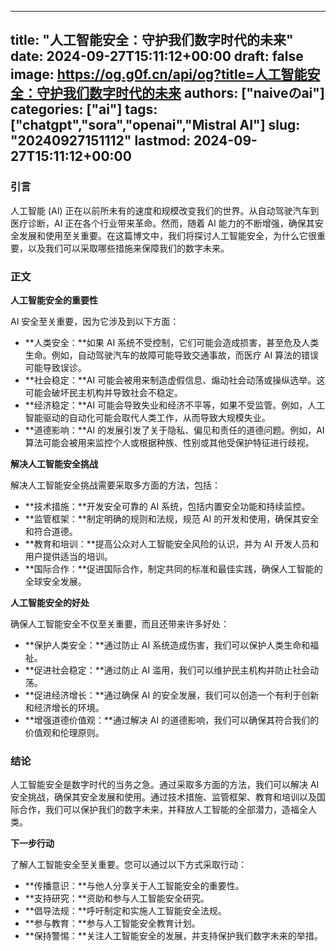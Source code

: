 
---
title: "人工智能安全：守护我们数字时代的未来"
date: 2024-09-27T15:11:12+00:00
draft: false
image: https://og.g0f.cn/api/og?title=人工智能安全：守护我们数字时代的未来
authors: ["naiveのai"]
categories: ["ai"]
tags: ["chatgpt","sora","openai","Mistral AI"]
slug: "20240927151112"
lastmod: 2024-09-27T15:11:12+00:00
---
### 引言

人工智能 (AI) 正在以前所未有的速度和规模改变我们的世界。从自动驾驶汽车到医疗诊断，AI 正在各个行业带来革命。然而，随着 AI 能力的不断增强，确保其安全发展和使用至关重要。在这篇博文中，我们将探讨人工智能安全，为什么它很重要，以及我们可以采取哪些措施来保障我们的数字未来。

### 正文

**人工智能安全的重要性**

AI 安全至关重要，因为它涉及到以下方面：

- **人类安全：**如果 AI 系统不受控制，它们可能会造成损害，甚至危及人类生命。例如，自动驾驶汽车的故障可能导致交通事故，而医疗 AI 算法的错误可能导致误诊。
- **社会稳定：**AI 可能会被用来制造虚假信息、煽动社会动荡或操纵选举。这可能会破坏民主机构并导致社会不稳定。
- **经济稳定：**AI 可能会导致失业和经济不平等，如果不受监管。例如，人工智能驱动的自动化可能会取代人类工作，从而导致大规模失业。
- **道德影响：**AI 的发展引发了关于隐私、偏见和责任的道德问题。例如，AI 算法可能会被用来监控个人或根据种族、性别或其他受保护特征进行歧视。

**解决人工智能安全挑战**

解决人工智能安全挑战需要采取多方面的方法，包括：

- **技术措施：**开发安全可靠的 AI 系统，包括内置安全功能和持续监控。
- **监管框架：**制定明确的规则和法规，规范 AI 的开发和使用，确保其安全和符合道德。
- **教育和培训：**提高公众对人工智能安全风险的认识，并为 AI 开发人员和用户提供适当的培训。
- **国际合作：**促进国际合作，制定共同的标准和最佳实践，确保人工智能的全球安全发展。

**人工智能安全的好处**

确保人工智能安全不仅至关重要，而且还带来许多好处：

- **保护人类安全：**通过防止 AI 系统造成伤害，我们可以保护人类生命和福祉。
- **促进社会稳定：**通过防止 AI 滥用，我们可以维护民主机构并防止社会动荡。
- **促进经济增长：**通过确保 AI 的安全发展，我们可以创造一个有利于创新和经济增长的环境。
- **增强道德价值观：**通过解决 AI 的道德影响，我们可以确保其符合我们的价值观和伦理原则。

### 结论

人工智能安全是数字时代的当务之急。通过采取多方面的方法，我们可以解决 AI 安全挑战，确保其安全发展和使用。通过技术措施、监管框架、教育和培训以及国际合作，我们可以保护我们的数字未来，并释放人工智能的全部潜力，造福全人类。

**下一步行动**

了解人工智能安全至关重要。您可以通过以下方式采取行动：

- **传播意识：**与他人分享关于人工智能安全的重要性。
- **支持研究：**资助和参与人工智能安全研究。
- **倡导法规：**呼吁制定和实施人工智能安全法规。
- **参与教育：**参与人工智能安全教育计划。
- **保持警惕：**关注人工智能安全的发展，并支持保护我们数字未来的举措。